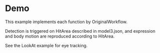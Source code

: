 # Demo

This example implements each function by OriginalWorkflow.

Detection is triggered on HitArea described in model3.json,
and expression and body motion are reproduced according to HitArea.

See the LookAt example for eye tracking.